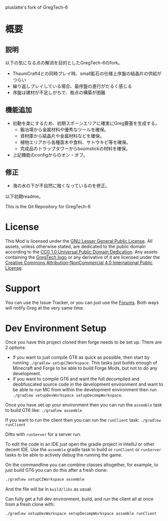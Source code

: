 pluslatte's fork of GregTech-6

# 概要
## 説明
以下の気になる点の解消を目的としたGregTech-6のfork。
- ThaumCraft4との同時プレイ時、small鉱石の仕様上序盤の結晶片の供給がつらい
- 繰り返しプレイしている場合、最序盤の進行がだるく感じる
- 序盤は建材が不足しがちで、拠点の構築が困難

## 機能追加
- 初動を楽にするため、初期スポーンエリアに確実にGreg要塞を生成する。
  - 鍛冶場から金属材料や優秀なツールを確保。
  - 資材庫から結晶片や金属材料などを確保。
  - 植物エリアから各種苗木や食料、サトウキビ等を確保。
  - 完成品のトラップタワーからboomstickの材料を確保。
- 上記機能のconfigからのオン・オフ。

## 修正
- 海の水の下が不自然に暗くなっているのを修正。

以下初期readme。

This is the Git Repository for GregTech-6

# License

This Mod is licensed under the [GNU Lesser General Public License](LICENSE).
All assets, unless otherwise stated, are dedicated to the public domain
according to the [CC0 1.0 Universal Public Domain Dedication](src/main/resources/LICENSE.assets).
Any assets containing the [GregTech logo](src/main/resources/logos) or any
derivative of it are licensed under the
[Creative Commons Attribution-NonCommercial 4.0 International Public License](src/main/resources/LICENSE.logos).

# Support

You can use the Issue Tracker, or you can just use the [Forums](https://forum.mechaenetia.com/). Both ways will notify Greg at the very same time.

# Dev Environment Setup

Once you have this project cloned then forge needs to be set up.  There are 2 options:

* If you want to just compile GT6 as quick as possible, then start by running `./gradlew setupCIWorkspace`.  This tasks just builds enough of Minecraft and Forge to be able to build Forge Mods, but not to do any development.
* If you want to compile GT6 and want the full decompiled and deobfuscated source code in the development environment and want to be able to run MC from within the development environment then run `./gradlew setupDevWorkspace setupDecompWorkspace`.

Once you have set up your environment then you can run the `assemble` task to build GT6 like:  `./gradlew assemble`

If you want to run the client then you can run the `runClient` task:  `./gradlew runClient`

Ditto with `runServer` for a server run.

To edit the code in an IDE just open the gradle project in IntelliJ or other decent IDE.  Use the `assemble` gradle task to build or `runClient` or `runServer` tasks to be able to actively debug the running the game.

On the commandline you can combine classes altogether, for example, to just build GT6 you can do this after a fresh clone:
```sh
./gradlew setupCIWorkspace assemble
```
And the file will be in `build/libs` as usual.

Can fully get a full dev environment, build, and run the client all at once from a fresh clone with:
```sh
./gradlew setupDevWorkspace setupDecompWorkspace assemble runClient
```

